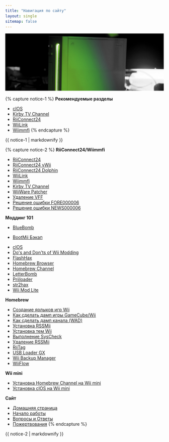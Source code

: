 ```yaml
---
title: "Навигация по сайту"
layout: single
sitemap: false
---
```


![WiiТуториалы](/images/WiiTutorials.jpg)

{% capture notice-1 %}
**Рекомендуемые разделы**

+ [cIOS](cios)
+ [Kirby TV Channel](kirby-tv)
+ [RiiConnect24](riiconnect24)
+ [WiiLink](wiilink)
+ [Wiimmfi](wiimmfi)
{% endcapture %}
<div class="notice--info">{{ notice-1 | markdownify }}</div>

{% capture notice-2 %}
**RiiConnect24/Wiimmfi**
+ [RiiConnect24](riiconnect24)
+ [RiiConnect24 vWii](riiconnect24-vwii)
+ [RiiConnect24 Dolphin](riiconnect24-dolphin)
+ [WiiLink](wiilink)
+ [Wiimmfi](wiimmfi)
+ [Kirby TV Channel](kirby-tv)
+ [WiiWare Patcher](wiiwarepatcher)
+ [Удаление VFF](deleting-vffs)
+ [Решение ошибки FORE000006](riiconnect24-batteryfix)
+ [Решение ошибки NEWS000006](news000006)

**Моддинг 101**
+ [BlueBomb](bluebomb)
* [BootMii Бэкап](bootmii)
+ [cIOS](cios)
+ [Do's and Don'ts of Wii Modding](dosanddonts)
+ [FlashHax](flashhax)
+ [Homebrew Browser](hbb)
+ [Homebrew Channel](hbc)
+ [LetterBomb](letterbomb)
+ [Priiloader](priiloader)
+ [str2hax](str2hax)
+ [Wii Mod Lite](wiimodlite)

**Homebrew**
+ [Создание ярлыков игр Wii](wiigsc)
+ [Как сделать дамп игры GameCube/Wii](dump-games)
+ [Как сделать дамп канала (WAD)](dump-wads)
+ [Установка RSSMii](rssmii)
+ [Установка тем Wii](themes)
+ [Выполнение SysCheck](syscheck)
+ [Удаление RSSMii](rssmii-remove)
+ [RiiTag](riitag)
+ [USB Loader GX](usbloadergx)
+ [Wii Backup Manager](wiibackupmanager)
+ [WiiFlow](wiiflow)

**Wii mini**
+ [Установка Homebrew Channel на Wii mini](hbc-mini)
+ [Установка cIOS на Wii mini](cios-mini)

**Cайт**
+ [Домашняя страница](/)
+ [Начало работы](get-started)
+ [Вопросы и Ответы](faq)
+ [Пожертвования](donations)
{% endcapture %}
<div class="notice--primary">{{ notice-2 | markdownify }}</div>
